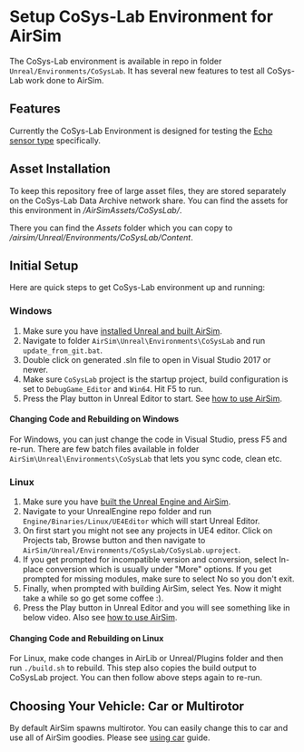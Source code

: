 # Setup CoSys-Lab Environment for AirSim

The CoSys-Lab environment is available in repo in folder `Unreal/Environments/CoSysLab`. 
It has several new features to test all CoSys-Lab work done to AirSim.

## Features
Currently the CoSys-Lab Environment is designed for testing the [Echo sensor type](echo.md) specifically. 

## Asset Installation
To keep this repository free of large asset files, they are stored separately on the CoSys-Lab Data Archive network share. 
You can find the assets for this environment in _/AirSimAssets/CoSysLab/_. 

There you can find the _Assets_ folder which you can copy to _/airsim/Unreal/Environments/CoSysLab/Content_.

## Initial Setup
Here are quick steps to get CoSys-Lab environment up and running:

### Windows

1. Make sure you have [installed Unreal and built AirSim](build_windows.md).
2. Navigate to folder `AirSim\Unreal\Environments\CoSysLab` and run `update_from_git.bat`.
3. Double click on generated .sln file to open in Visual Studio 2017 or newer.
4. Make sure `CoSysLab` project is the startup project, build configuration is set to `DebugGame_Editor` and `Win64`. Hit F5 to run.
5. Press the Play button in Unreal Editor to start. See [how to use AirSim](https://github.com/Microsoft/AirSim/#how-to-use-it).

#### Changing Code and Rebuilding on Windows
For Windows, you can just change the code in Visual Studio, press F5 and re-run. There are few batch files available in folder `AirSim\Unreal\Environments\CoSysLab` that lets you sync code, clean etc.

### Linux
1. Make sure you have [built the Unreal Engine and AirSim](build_linux.md).
2. Navigate to your UnrealEngine repo folder and run `Engine/Binaries/Linux/UE4Editor` which will start Unreal Editor.
3. On first start you might not see any projects in UE4 editor. Click on Projects tab, Browse button and then navigate to `AirSim/Unreal/Environments/CoSysLab/CoSysLab.uproject`. 
4. If you get prompted for incompatible version and conversion, select In-place conversion which is usually under "More" options. If you get prompted for missing modules, make sure to select No so you don't exit. 
5. Finally, when prompted with building AirSim, select Yes. Now it might take a while so go get some coffee :).
6. Press the Play button in Unreal Editor and you will see something like in below video. Also see [how to use AirSim](/#how-to-use-it).

#### Changing Code and Rebuilding on Linux
For Linux, make code changes in AirLib or Unreal/Plugins folder and then run `./build.sh` to rebuild. This step also copies the build output to CoSysLab project. You can then follow above steps again to re-run.

## Choosing Your Vehicle: Car or Multirotor
By default AirSim spawns multirotor. You can easily change this to car and use all of AirSim goodies. Please see [using car](using_car.md) guide.
